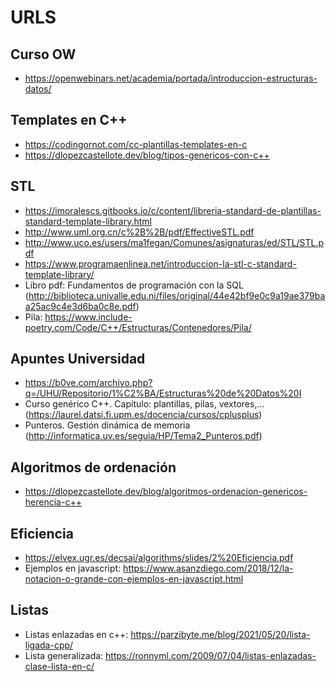 # URLS

## Curso OW

* https://openwebinars.net/academia/portada/introduccion-estructuras-datos/

## Templates en C++

* https://codingornot.com/cc-plantillas-templates-en-c
* https://dlopezcastellote.dev/blog/tipos-genericos-con-c++

## STL

* https://imoralescs.gitbooks.io/c/content/libreria-standard-de-plantillas-standard-template-library.html
* http://www.uml.org.cn/c%2B%2B/pdf/EffectiveSTL.pdf
* http://www.uco.es/users/ma1fegan/Comunes/asignaturas/ed/STL/STL.pdf
* https://www.programaenlinea.net/introduccion-la-stl-c-standard-template-library/	
* Libro pdf: Fundamentos de programación con la SQL (http://biblioteca.univalle.edu.ni/files/original/44e42bf9e0c9a19ae379baa25ac9c4e3d6ba0c8e.pdf)
* Pila: https://www.include-poetry.com/Code/C++/Estructuras/Contenedores/Pila/

## Apuntes Universidad

* https://b0ve.com/archivo.php?q=/UHU/Repositorio/1%C2%BA/Estructuras%20de%20Datos%20I
* Curso genérico C++. Capitulo: plantillas, pilas, vextores,... (https://laurel.datsi.fi.upm.es/docencia/cursos/cplusplus)
* Punteros. Gestión dinámica de memoria (http://informatica.uv.es/seguia/HP/Tema2_Punteros.pdf)

## Algoritmos de ordenación

* https://dlopezcastellote.dev/blog/algoritmos-ordenacion-genericos-herencia-c++

## Eficiencia

* https://elvex.ugr.es/decsai/algorithms/slides/2%20Eficiencia.pdf
* Ejemplos en javascript: https://www.asanzdiego.com/2018/12/la-notacion-o-grande-con-ejemplos-en-javascript.html

## Listas

* Listas enlazadas en c++: https://parzibyte.me/blog/2021/05/20/lista-ligada-cpp/
* Lista generalizada: https://ronnyml.com/2009/07/04/listas-enlazadas-clase-lista-en-c/
